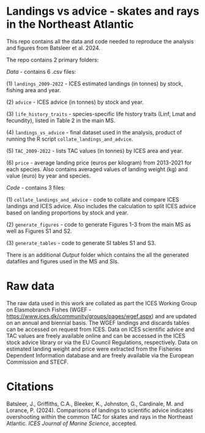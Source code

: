 # Landings vs advice - skates and rays in the Northeast Atlantic
This repo contains all the data and code needed to reproduce the analysis and figures from Batsleer et al. 2024. 

The repo contains 2 primary folders:

*Data* - contains 6 .csv files:

(1) `landings_2009-2022` - ICES estimated landings (in tonnes) by stock, fishing area and year. 

(2) `advice` - ICES advice (in tonnes) by stock and year.  

(3) `life_history_traits` - species-specific life history traits (Linf, Lmat and fecundity), listed in Table 2 in the main MS. 

(4) `landings_vs_advice` - final dataset used in the analysis, product of running the R script `collate_landings_and_advice`. 

(5) `TAC_2009-2022` - lists TAC values (in tonnes) by ICES area and year. 

(6) `price` - average landing price (euros per kilogram) from 2013-2021 for each species. Also contains averaged values of landing weight (kg) and value (euro) by year and species. 

*Code* - contains 3 files:

(1) `collate_landings_and_advice` - code to collate and compare ICES landings and ICES advice. Also includes the calculation to split ICES advice based on landing proportions by stock and year.  

(2) `generate_figures` - code to generate Figures 1-3 from the main MS as well as Figures S1 and S2. 

(3) `generate_tables` - code to generate SI tables S1 and S3. 

There is an additional *Output* folder which contains the all the generated datafiles and figures used in the MS and SIs. 

# Raw data
The raw data used in this work are collated as part the ICES Working Group on Elasmobranch Fishes (WGEF - https://www.ices.dk/community/groups/pages/wgef.aspx) and are updated on an annual and biennial basis. The WGEF landings and discards tables can be accessed on request from ICES. Data on ICES scientific advice and TAC values are freely available online and can be accessed in the ICES stock advice library or via the EU Council Regulations, respectively. Data on estimated landing weight and price were extracted from the Fisheries Dependent Information database and are freely available via the European Commission and STECF. 

# Citations
Batsleer, J., Griffiths, C.A., Bleeker, K., Johnston, G., Cardinale, M. and Lorance, P. (2024). Comparisons of landings to scientific advice indicates overshooting within the common TAC for skates and rays in the Northeast Atlantic. *ICES Journal of Marine Science*, accepted. 


